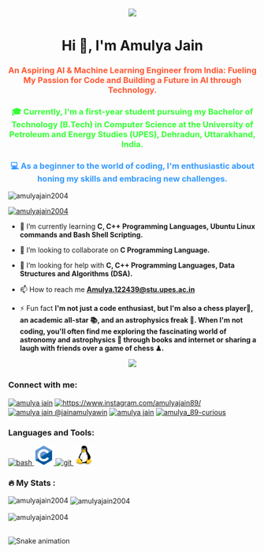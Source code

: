 <br clear="both">

<div align="center">
  <img height="600" src="https://user-images.githubusercontent.com/74038190/238355349-7d484dc9-68a9-4ee6-a767-aea59035c12d.gif"  />
</div>

<h1 align="center">Hi 👋, I'm Amulya Jain</h1>

<h3 align="center" style="color: #FF5733;">An Aspiring AI & Machine Learning Engineer from India: Fueling My Passion for Code and Building a Future in AI through Technology.</h3>

<h3 align="center" style="color: #33FF33;">🎓 Currently, I'm a first-year student pursuing my Bachelor of Technology (B.Tech) in Computer Science at the University of Petroleum and Energy Studies (UPES), Dehradun, Uttarakhand, India.</h3>

<h3 align="center" style="color: #3399FF;">💻 As a beginner to the world of coding, I'm enthusiastic about honing my skills and embracing new challenges.</h3>

<p align="left"> <img src="https://komarev.com/ghpvc/?username=amulyajain2004&label=Profile%20views&color=0e75b6&style=flat" alt="amulyajain2004" /> </p>

<p align="left"> <a href="https://github.com/ryo-ma/github-profile-trophy"><img src="https://github-profile-trophy.vercel.app/?username=amulyajain2004" alt="amulyajain2004" /></a> </p>

- 🌱 I’m currently learning **C, C++ Programming Languages, Ubuntu Linux commands and Bash Shell Scripting.**

- 👯 I’m looking to collaborate on **C Programming Language.**

- 🤝 I’m looking for help with **C, C++ Programming Languages, Data Structures and Algorithms (DSA).**

- 📫 How to reach me **Amulya.122439@stu.upes.ac.in**

- ⚡ Fun fact **I'm not just a code enthusiast, but I'm also a chess player🤴, an academic all-star 📚, and an astrophysics freak 🔭. When I'm not coding, you'll often find me exploring the fascinating world of astronomy and astrophysics 🚀 through books and internet or sharing a laugh with friends over a game of chess ♟.**

<div align="center">
  <img height="300" src="https://user-images.githubusercontent.com/74038190/238353480-219bcc70-f5dc-466b-9a60-29653d8e8433.gif"  />
</div>


<h3 align="left">Connect with me:</h3>
<p align="left">
<a href="https://linkedin.com/in/amulya jain" target="blank"><img align="center" src="https://raw.githubusercontent.com/rahuldkjain/github-profile-readme-generator/master/src/images/icons/Social/linked-in-alt.svg" alt="amulya jain" height="30" width="40" /></a>
<a href="https://instagram.com/https://www.instagram.com/amulyajain89/" target="blank"><img align="center" src="https://raw.githubusercontent.com/rahuldkjain/github-profile-readme-generator/master/src/images/icons/Social/instagram.svg" alt="https://www.instagram.com/amulyajain89/" height="30" width="40" /></a>
<a href="https://www.youtube.com/c/amulya jain @jainamulyawin" target="blank"><img align="center" src="https://raw.githubusercontent.com/rahuldkjain/github-profile-readme-generator/master/src/images/icons/Social/youtube.svg" alt="amulya jain @jainamulyawin" height="30" width="40" /></a>
<a href="https://www.hackerrank.com/amulya jain" target="blank"><img align="center" src="https://raw.githubusercontent.com/rahuldkjain/github-profile-readme-generator/master/src/images/icons/Social/hackerrank.svg" alt="amulya jain" height="30" width="40" /></a>
<a href="https://www.leetcode.com/amulya_89-curious" target="blank"><img align="center" src="https://raw.githubusercontent.com/rahuldkjain/github-profile-readme-generator/master/src/images/icons/Social/leet-code.svg" alt="amulya_89-curious" height="30" width="40" /></a>
</p>

<h3 align="left">Languages and Tools:</h3>
<p align="left"> <a href="https://www.gnu.org/software/bash/" target="_blank" rel="noreferrer"> <img src="https://www.vectorlogo.zone/logos/gnu_bash/gnu_bash-icon.svg" alt="bash" width="40" height="40"/> </a> 
  <a href="https://www.cprogramming.com/" target="_blank" rel="noreferrer"> <img src="https://raw.githubusercontent.com/devicons/devicon/master/icons/c/c-original.svg" alt="c" width="40" height="40"/> </a> 
  <a href="https://git-scm.com/" target="_blank" rel="noreferrer"> <img src="https://www.vectorlogo.zone/logos/git-scm/git-scm-icon.svg" alt="git" width="40" height="40"/> </a> 
  <a href="https://www.linux.org/" target="_blank" rel="noreferrer"> <img src="https://raw.githubusercontent.com/devicons/devicon/master/icons/linux/linux-original.svg" alt="linux" width="40" height="40"/> </a> 
  </p>


###

<h3 align="left">🔥   My Stats :</h3>

<p><img align="left" src="https://github-readme-stats.vercel.app/api/top-langs?username=amulyajain2004&show_icons=true&locale=en&layout=compact" alt="amulyajain2004" /></p>


<p>&nbsp;<img align="center" src="https://github-readme-stats.vercel.app/api?username=amulyajain2004&show_icons=true&locale=en" alt="amulyajain2004" /></p>

<p><img align="center" src="https://github-readme-streak-stats.herokuapp.com/?user=amulyajain2004&" alt="amulyajain2004" /></p>

<br clear="both">

<img src="https://raw.githubusercontent.com/amulyajain2004/amulyajain2004/output/snake.svg" alt="Snake animation" />

###
